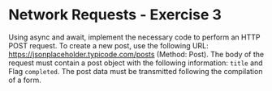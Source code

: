 # Network Requests - Exercise 3
Using async and await, implement the necessary code to perform an HTTP POST request. To create a new post, use the following URL: https://jsonplaceholder.typicode.com/posts (Method: Post). The body of the request must contain a post object with the following information: `title` and Flag `completed`. The post data must be transmitted following the compilation of a form.
